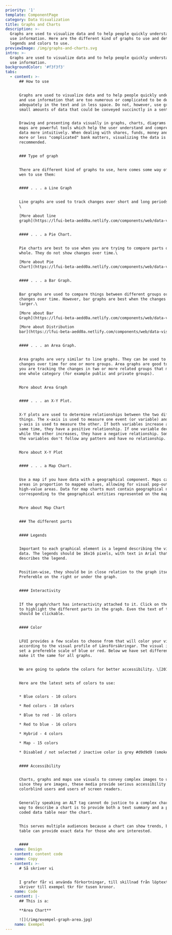 ```yaml
---
priority: '1'
template: ComponentPage
category: Data Visualization
title: Graphs and Charts
description: >-
  Graphs are used to visualize data and to help people quickly understand and
  use information. Here are the different kind of graphs to use and details of
  legends and colors to use.
previewImage: /img/graphs-and-charts.svg
intro: >-
  Graphs are used to visualize data and to help people quickly understand and
  use information.
backgroundColor: '#f3f3f3'
tabs:
  - content: >-
      ## How to use


      Graphs are used to visualize data and to help people quickly understand
      and use information that are too numerous or complicated to be described
      adequately in the text and in less space. Do not, however, use graphs for
      small amounts of data that could be conveyed succinctly in a sentence.


      Drawing and presenting data visually in graphs, charts, diagrams or even
      maps are powerful tools which help the user understand and comprehend the
      data more intuitively. When dealing with shares, funds, money and other
      more or less "complicated" bank matters, visualizing the data is often
      recommended.


      ### Type of graph


      There are different kind of graphs to use, here comes some way of thinking
      wen to use them:


      #### . . . a Line Graph


      Line graphs are used to track changes over short and long periods of time.
      \

      [More about line
      graph](https://lfui-beta-aedd0a.netlify.com/components/web/data-visualization/line-graph)


      #### . . . a Pie Chart.


      Pie charts are best to use when you are trying to compare parts of a
      whole. They do not show changes over time.\

      [More about Pie
      Chart](https://lfui-beta-aedd0a.netlify.com/components/web/data-visualization/piechart)


      #### . . . a Bar Graph.


      Bar graphs are used to compare things between different groups or to track
      changes over time. However, bar graphs are best when the changes are
      larger.\

      [More about Bar
      Graph](https://lfui-beta-aedd0a.netlify.com/components/web/data-visualization/bar-graph)\

      [More about Distribution
      bar](https://lfui-beta-aedd0a.netlify.com/components/web/data-visualization/distribution-bar)


      #### . . . an Area Graph.


      Area graphs are very similar to line graphs. They can be used to track
      changes over time for one or more groups. Area graphs are good to use when
      you are tracking the changes in two or more related groups that make up
      one whole category (for example public and private groups).


      More about Area Graph


      #### . . . an X-Y Plot.


      X-Y plots are used to determine relationships between the two different
      things. The x-axis is used to measure one event (or variable) and the
      y-axis is used to measure the other. If both variables increase at the
      same time, they have a positive relationship. If one variable decreases
      while the other increases, they have a negative relationship. Sometimes
      the variables don't follow any pattern and have no relationship.


      More about X-Y Plot


      #### . . . a Map Chart.


      Use a map if you have data with a geographical component. Maps can shade
      areas in proportion to mapped values, allowing for visual pop-out of
      high-value areas. Data for map charts must contain geographical names
      corresponding to the geographical entities represented on the map. 


      More about Map Chart


      ### The different parts


      #### Legends


      Important to each graphical element is a legend describing the visual
      data. The legends should be 16x16 pixels, with text in Arial that
      describes the legend.


      Position-wise, they should be in close relation to the graph itself.
      Prefereble on the right or under the graph.


      #### Interactivity


      If the graph/chart has interactivity attached to it. Click on the legends
      to highlight the different parts in the graph. Even the text of the legend
      should be clickable.


      #### Color


      LFUI provides a few scales to choose from that will color your visual data
      according to the visual profile of Länsförsäkringar. The visual identity
      set a prefereble scale of blue or red. Below we have set different set to
      make it the same for all graphs.


      We are going to update the colors for better accessibility. \[2019-12-01]


      Here are the latest sets of colors to use:


      * Blue colors - 10 colors

      * Red colors - 10 colors

      * Blue to red - 16 colors

      * Red to blue - 16 colors

      * Hybrid - 4 colors

      * Map - 15 colors

      * Disabled / not selected / inactive color is grey #d9d9d9 (smoke).


      #### Accessibility


      Charts, graphs and maps use visuals to convey complex images to users. But
      since they are images, these media provide serious accessibility issues to
      colorblind users and users of screen readers. 


      Generally speaking an ALT tag cannot do justice to a complex chart. One
      way to describe a chart is to provide both a text summary and a properly
      coded data table near the chart.


      This serves multiple audiences because a chart can show trends, but a
      table can provide exact data for those who are interested.


      ####
    name: Design
  - content: content code
    name: Copy
  - content: >-
      # Så skriver vi


      I grafer får vi använda förkortningar, till skillnad från löptext. Vi
      skriver till exempel tkr för tusen kronor.
    name: Code
  - content: |-
      ## This is a:

      **Area Chart**

      ![](/img/exempel-graph-area.jpg)
    name: Exempel
---
```


